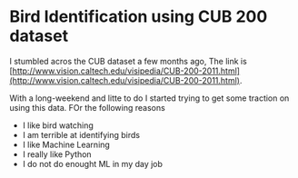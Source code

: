 # Bird Identification using CUB 200 dataset

I stumbled acros the CUB dataset a few months ago, The link is [http://www.vision.caltech.edu/visipedia/CUB-200-2011.html](http://www.vision.caltech.edu/visipedia/CUB-200-2011.html). 

With a long-weekend and litte to do I started trying to get some traction on using this data. FOr the following reasons

  - I like bird watching
  - I am terrible at identifying birds
  - I like Machine Learning
  - I really like Python
  - I do not do enought ML in my day job


